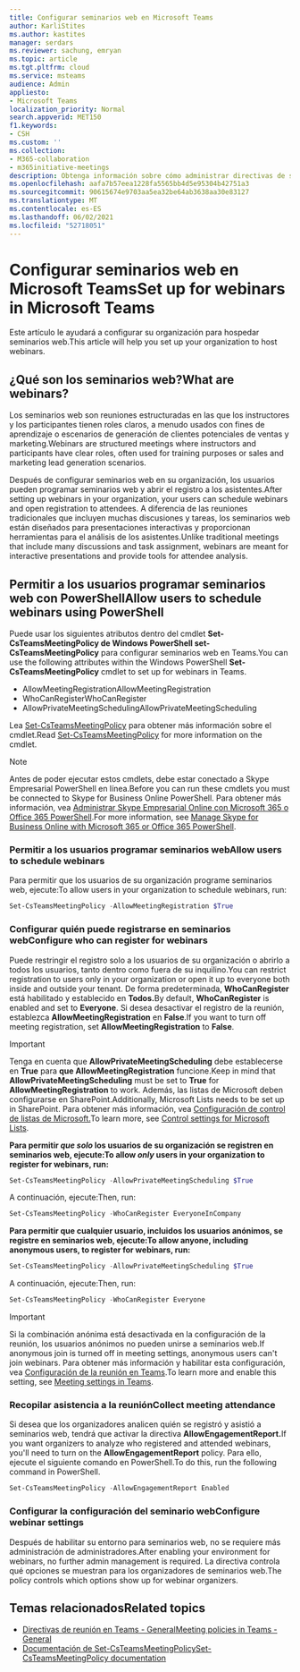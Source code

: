 ```yaml
---
title: Configurar seminarios web en Microsoft Teams
author: KarliStites
ms.author: kastites
manager: serdars
ms.reviewer: sachung, emryan
ms.topic: article
ms.tgt.pltfrm: cloud
ms.service: msteams
audience: Admin
appliesto:
- Microsoft Teams
localization_priority: Normal
search.appverid: MET150
f1.keywords:
- CSH
ms.custom: ''
ms.collection:
- M365-collaboration
- m365initiative-meetings
description: Obtenga información sobre cómo administrar directivas de seminario web para Teams reuniones.
ms.openlocfilehash: aafa7b57eea1228fa5565bb4d5e95304b42751a3
ms.sourcegitcommit: 90615674e9703aa5ea32be64ab3638aa30e83127
ms.translationtype: MT
ms.contentlocale: es-ES
ms.lasthandoff: 06/02/2021
ms.locfileid: "52718051"
---
```

# <a name="set-up-for-webinars-in-microsoft-teams"></a><span data-ttu-id="fbc8e-103">Configurar seminarios web en Microsoft Teams</span><span class="sxs-lookup"><span data-stu-id="fbc8e-103">Set up for webinars in Microsoft Teams</span></span>

<span data-ttu-id="fbc8e-104">Este artículo le ayudará a configurar su organización para hospedar seminarios web.</span><span class="sxs-lookup"><span data-stu-id="fbc8e-104">This article will help you set up your organization to host webinars.</span></span>

## <a name="what-are-webinars"></a><span data-ttu-id="fbc8e-105">¿Qué son los seminarios web?</span><span class="sxs-lookup"><span data-stu-id="fbc8e-105">What are webinars?</span></span>

<span data-ttu-id="fbc8e-106">Los seminarios web son reuniones estructuradas en las que los instructores y los participantes tienen roles claros, a menudo usados con fines de aprendizaje o escenarios de generación de clientes potenciales de ventas y marketing.</span><span class="sxs-lookup"><span data-stu-id="fbc8e-106">Webinars are structured meetings where instructors and participants have clear roles, often used for training purposes or sales and marketing lead generation scenarios.</span></span>

<span data-ttu-id="fbc8e-107">Después de configurar seminarios web en su organización, los usuarios pueden programar seminarios web y abrir el registro a los asistentes.</span><span class="sxs-lookup"><span data-stu-id="fbc8e-107">After setting up webinars in your organization, your users can schedule webinars and open registration to attendees.</span></span> <span data-ttu-id="fbc8e-108">A diferencia de las reuniones tradicionales que incluyen muchas discusiones y tareas, los seminarios web están diseñados para presentaciones interactivas y proporcionan herramientas para el análisis de los asistentes.</span><span class="sxs-lookup"><span data-stu-id="fbc8e-108">Unlike traditional meetings that include many discussions and task assignment, webinars are meant for interactive presentations and provide tools for attendee analysis.</span></span>

## <a name="allow-users-to-schedule-webinars-using-powershell"></a><span data-ttu-id="fbc8e-109">Permitir a los usuarios programar seminarios web con PowerShell</span><span class="sxs-lookup"><span data-stu-id="fbc8e-109">Allow users to schedule webinars using PowerShell</span></span>

<span data-ttu-id="fbc8e-110">Puede usar los siguientes atributos dentro del cmdlet **Set-CsTeamsMeetingPolicy de Windows PowerShell set-CsTeamsMeetingPolicy** para configurar seminarios web en Teams.</span><span class="sxs-lookup"><span data-stu-id="fbc8e-110">You can use the following attributes within the Windows PowerShell **Set-CsTeamsMeetingPolicy** cmdlet to set up for webinars in Teams.</span></span>

- <span data-ttu-id="fbc8e-111">AllowMeetingRegistration</span><span class="sxs-lookup"><span data-stu-id="fbc8e-111">AllowMeetingRegistration</span></span>
- <span data-ttu-id="fbc8e-112">WhoCanRegister</span><span class="sxs-lookup"><span data-stu-id="fbc8e-112">WhoCanRegister</span></span>
- <span data-ttu-id="fbc8e-113">AllowPrivateMeetingScheduling</span><span class="sxs-lookup"><span data-stu-id="fbc8e-113">AllowPrivateMeetingScheduling</span></span>

<span data-ttu-id="fbc8e-114">Lea [Set-CsTeamsMeetingPolicy](/powershell/module/skype/set-csteamsmeetingpolicy) para obtener más información sobre el cmdlet.</span><span class="sxs-lookup"><span data-stu-id="fbc8e-114">Read [Set-CsTeamsMeetingPolicy](/powershell/module/skype/set-csteamsmeetingpolicy) for more information on the cmdlet.</span></span>

> [!NOTE]
> <span data-ttu-id="fbc8e-115">Antes de poder ejecutar estos cmdlets, debe estar conectado a Skype Empresarial PowerShell en línea.</span><span class="sxs-lookup"><span data-stu-id="fbc8e-115">Before you can run these cmdlets you must be connected to Skype for Business Online PowerShell.</span></span> <span data-ttu-id="fbc8e-116">Para obtener más información, vea [Administrar Skype Empresarial Online con Microsoft 365 o Office 365 PowerShell](/office365/enterprise/powershell/manage-skype-for-business-online-with-office-365-powershell).</span><span class="sxs-lookup"><span data-stu-id="fbc8e-116">For more information, see [Manage Skype for Business Online with Microsoft 365 or Office 365 PowerShell](/office365/enterprise/powershell/manage-skype-for-business-online-with-office-365-powershell).</span></span>

### <a name="allow-users-to-schedule-webinars"></a><span data-ttu-id="fbc8e-117">Permitir a los usuarios programar seminarios web</span><span class="sxs-lookup"><span data-stu-id="fbc8e-117">Allow users to schedule webinars</span></span>

<span data-ttu-id="fbc8e-118">Para permitir que los usuarios de su organización programe seminarios web, ejecute:</span><span class="sxs-lookup"><span data-stu-id="fbc8e-118">To allow users in your organization to schedule webinars, run:</span></span>

```powershell
Set-CsTeamsMeetingPolicy -AllowMeetingRegistration $True
```
### <a name="configure-who-can-register-for-webinars"></a><span data-ttu-id="fbc8e-119">Configurar quién puede registrarse en seminarios web</span><span class="sxs-lookup"><span data-stu-id="fbc8e-119">Configure who can register for webinars</span></span>

<span data-ttu-id="fbc8e-120">Puede restringir el registro solo a los usuarios de su organización o abrirlo a todos los usuarios, tanto dentro como fuera de su inquilino.</span><span class="sxs-lookup"><span data-stu-id="fbc8e-120">You can restrict registration to users only in your organization or open it up to everyone both inside and outside your tenant.</span></span> <span data-ttu-id="fbc8e-121">De forma predeterminada, **WhoCanRegister** está habilitado y establecido en **Todos.**</span><span class="sxs-lookup"><span data-stu-id="fbc8e-121">By default, **WhoCanRegister** is enabled and set to **Everyone**.</span></span> <span data-ttu-id="fbc8e-122">Si desea desactivar el registro de la reunión, establezca **AllowMeetingRegistration** en **False**.</span><span class="sxs-lookup"><span data-stu-id="fbc8e-122">If you want to turn off meeting registration, set **AllowMeetingRegistration** to **False**.</span></span>

> [!IMPORTANT]
> <span data-ttu-id="fbc8e-123">Tenga en cuenta que **AllowPrivateMeetingScheduling** debe establecerse en **True** para **que AllowMeetingRegistration** funcione.</span><span class="sxs-lookup"><span data-stu-id="fbc8e-123">Keep in mind that **AllowPrivateMeetingScheduling** must be set to **True** for **AllowMeetingRegistration** to work.</span></span> <span data-ttu-id="fbc8e-124">Además, las listas de Microsoft deben configurarse en SharePoint.</span><span class="sxs-lookup"><span data-stu-id="fbc8e-124">Additionally, Microsoft Lists needs to be set up in SharePoint.</span></span> <span data-ttu-id="fbc8e-125">Para obtener más información, vea [Configuración de control de listas de Microsoft.](/sharepoint/control-lists)</span><span class="sxs-lookup"><span data-stu-id="fbc8e-125">To learn more, see [Control settings for Microsoft Lists](/sharepoint/control-lists).</span></span>

<span data-ttu-id="fbc8e-126">**Para permitir *que solo* los usuarios de su organización se registren en seminarios web, ejecute:**</span><span class="sxs-lookup"><span data-stu-id="fbc8e-126">**To allow *only* users in your organization to register for webinars, run:**</span></span>

```powershell
Set-CsTeamsMeetingPolicy -AllowPrivateMeetingScheduling $True
```

<span data-ttu-id="fbc8e-127">A continuación, ejecute:</span><span class="sxs-lookup"><span data-stu-id="fbc8e-127">Then, run:</span></span>

```powershell
Set-CsTeamsMeetingPolicy -WhoCanRegister EveryoneInCompany
```

<span data-ttu-id="fbc8e-128">**Para permitir que cualquier usuario, incluidos los usuarios anónimos, se registre en seminarios web, ejecute:**</span><span class="sxs-lookup"><span data-stu-id="fbc8e-128">**To allow anyone, including anonymous users, to register for webinars, run:**</span></span>

```powershell
Set-CsTeamsMeetingPolicy -AllowPrivateMeetingScheduling $True
```

<span data-ttu-id="fbc8e-129">A continuación, ejecute:</span><span class="sxs-lookup"><span data-stu-id="fbc8e-129">Then, run:</span></span>

```powershell
Set-CsTeamsMeetingPolicy -WhoCanRegister Everyone
```

> [!IMPORTANT]
> <span data-ttu-id="fbc8e-130">Si la combinación anónima está desactivada en la configuración de la reunión, los usuarios anónimos no pueden unirse a seminarios web.</span><span class="sxs-lookup"><span data-stu-id="fbc8e-130">If anonymous join is turned off in meeting settings, anonymous users can't join webinars.</span></span> <span data-ttu-id="fbc8e-131">Para obtener más información y habilitar esta configuración, vea [Configuración de la reunión en Teams](meeting-settings-in-teams.md).</span><span class="sxs-lookup"><span data-stu-id="fbc8e-131">To learn more and enable this setting, see [Meeting settings in Teams](meeting-settings-in-teams.md).</span></span>

### <a name="collect-meeting-attendance"></a><span data-ttu-id="fbc8e-132">Recopilar asistencia a la reunión</span><span class="sxs-lookup"><span data-stu-id="fbc8e-132">Collect meeting attendance</span></span>

<span data-ttu-id="fbc8e-133">Si desea que los organizadores analicen quién se registró y asistió a seminarios web, tendrá que activar la directiva **AllowEngagementReport.**</span><span class="sxs-lookup"><span data-stu-id="fbc8e-133">If you want organizers to analyze who registered and attended webinars, you'll need to turn on the **AllowEngagementReport** policy.</span></span> <span data-ttu-id="fbc8e-134">Para ello, ejecute el siguiente comando en PowerShell.</span><span class="sxs-lookup"><span data-stu-id="fbc8e-134">To do this, run the following command in PowerShell.</span></span>

```powershell
Set-CsTeamsMeetingPolicy -AllowEngagementReport Enabled
```

### <a name="configure-webinar-settings"></a><span data-ttu-id="fbc8e-135">Configurar la configuración del seminario web</span><span class="sxs-lookup"><span data-stu-id="fbc8e-135">Configure webinar settings</span></span>

<span data-ttu-id="fbc8e-136">Después de habilitar su entorno para seminarios web, no se requiere más administración de administradores.</span><span class="sxs-lookup"><span data-stu-id="fbc8e-136">After enabling your environment for webinars, no further admin management is required.</span></span> <span data-ttu-id="fbc8e-137">La directiva controla qué opciones se muestran para los organizadores de seminarios web.</span><span class="sxs-lookup"><span data-stu-id="fbc8e-137">The policy controls which options show up for webinar organizers.</span></span>

## <a name="related-topics"></a><span data-ttu-id="fbc8e-138">Temas relacionados</span><span class="sxs-lookup"><span data-stu-id="fbc8e-138">Related topics</span></span>

- [<span data-ttu-id="fbc8e-139">Directivas de reunión en Teams - General</span><span class="sxs-lookup"><span data-stu-id="fbc8e-139">Meeting policies in Teams - General</span></span>](meeting-policies-in-teams-general.md)
- [<span data-ttu-id="fbc8e-140">Documentación de Set-CsTeamsMeetingPolicy</span><span class="sxs-lookup"><span data-stu-id="fbc8e-140">Set-CsTeamsMeetingPolicy documentation</span></span>](/powershell/module/skype/set-csteamsmeetingpolicy)

